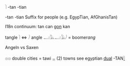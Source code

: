 𓌙 -tan -tian  

-tan -tian Suffix for people (e.g. EgypTian, AfGhanisTan)  

I18n continuum: tan can [gon](gon) kan  

tangle 𓌙 ⇔ 𓌚 angle  𓂝𓅓𓂝𓄿𓌚 = boomer*ang*  

Angeln vs Saxen  

𓊖𓊖 double cities = tawi 𓈇 (2) towns see egyptian [dual](dual) -TAN[𓌙](𓌙)  
